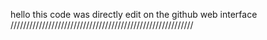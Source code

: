 hello this code was directly edit on the github web interface
//////////////////////////////////////////////////////////
